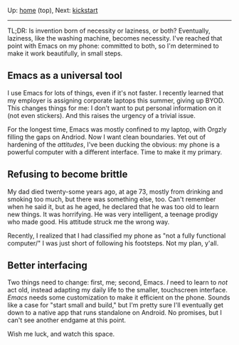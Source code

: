 Up: [home](README.md) (top),  Next: [kickstart](kickstart.md)

-----

TL;DR: Is invention born of necessity or laziness, or both? Eventually, laziness, like the washing machine, becomes necessity. I've reached that point with Emacs on my phone: committed to both, so I'm determined to make it work beautifully, in small steps.

## Emacs as a universal tool
I use Emacs for lots of things, even if it's not faster. I recently learned that my employer is assigning corporate laptops this summer, giving up BYOD. This changes things for me: I don't want to put personal information on it (not even stickers). And this raises the urgency of a trivial issue.

For the longest time, Emacs was mostly confined to my laptop, with Orgzly filling the gaps on Andriod.  Now I want clean boundaries.  Yet out of hardening of the *attitudes*, I've been ducking the obvious: my phone is a powerful computer with a different interface. Time to make it my primary.

## Refusing to become brittle
My dad died twenty-some years ago, at age 73, mostly from drinking and smoking too much, but there was something else, too.  Can't remember when he said it, but as he aged, he declared that he was too old to learn new things. It was horrifying.  He was very intelligent, a teenage prodigy who made good. His attitude struck me the wrong way.

Recently, I realized that I had classified my phone as "not a fully functional computer/" I was just short of following his footsteps. Not my plan, y'all. 

## Better interfacing
Two things need to change: first, me; second, Emacs. *I* need to learn to *not* act old, instead adapting my daily life to the smaller, touchscreen interface. *Emacs* needs some customization to make it efficient on the phone. Sounds like a case for "start small and build," but I'm pretty sure I'll eventually get down to a native app that runs standalone on Android. No promises, but I can't see another endgame at this point. 

Wish me luck, and watch this space. 

